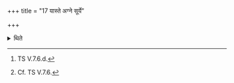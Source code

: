 +++
title = "17 यास्ते अग्ने सूर्ये"

+++

<details><summary>थिते</summary>

17. With yāste agne surye rucaḥ...[^1] (he offers) three Ruc (Light)-libations.[^2]   

[^1]: TS V.7.6.d.  

[^2]: Cf. TS V.7.6.  
</details>
